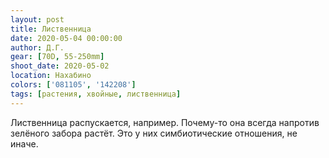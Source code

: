```yaml
---
layout: post
title: Лиственница
date: 2020-05-04 00:00:00
author: Д.Г.
gear: [70D, 55-250mm]
shoot_date: 2020-05-02
location: Нахабино
colors: ['081105', '142208']
tags: [растения, хвойные, лиственница]
---
```

Лиственница распускается, например. Почему-то она всегда напротив зелёного забора растёт. Это у них симбиотические отношения, не иначе.
